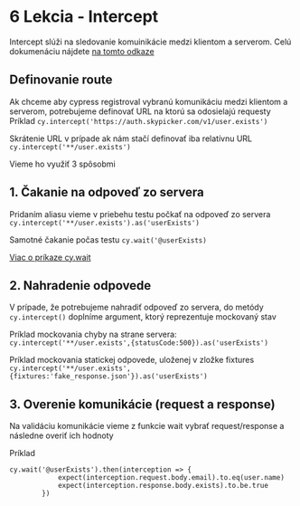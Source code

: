 # 6 Lekcia - Intercept

Intercept slúži na sledovanie komuinikácie medzi klientom a serverom.
Celú dokumenáciu nájdete [na tomto odkaze](https://docs.cypress.io/api/commands/intercept)

## Definovanie route
Ak chceme aby cypress registroval vybranú komunikáciu medzi klientom a serverom, potrebujeme definovať URL na ktorú sa odosielajú requesty
Príklad
`cy.intercept('https://auth.skypicker.com/v1/user.exists')`

Skrátenie URL v prípade ak nám stačí definovať iba relatívnu URL
`cy.intercept('**/user.exists')`

Vieme ho využiť 3 spôsobmi

## 1. Čakanie na odpoveď zo servera
Pridaním aliasu vieme v priebehu testu počkať na odpoveď zo servera
`cy.intercept('**/user.exists').as('userExists')`

Samotné čakanie počas testu
`cy.wait('@userExists)`

[Viac o príkaze cy.wait](https://docs.cypress.io/api/commands/wait)

## 2. Nahradenie odpovede
V prípade, že potrebujeme nahradiť odpoveď zo servera, do metódy `cy.intercept()` doplníme argument, ktorý reprezentuje mockovaný stav

Príklad mockovania chyby na strane servera:
`cy.intercept('**/user.exists',{statusCode:500}).as('userExists')`

Príklad mockovania statickej odpovede, uloženej v zložke fixtures
`cy.intercept('**/user.exists',{fixtures:'fake_response.json'}).as('userExists')`

## 3. Overenie komunikácie (request a response)
Na validáciu komunikácie vieme z funkcie wait vybrať request/response a následne overiť ich hodnoty

Príklad
```
cy.wait('@userExists').then(interception => {
            expect(interception.request.body.email).to.eq(user.name)
            expect(interception.response.body.exists).to.be.true
        })
```